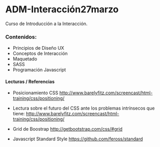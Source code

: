 # ADM-Interacción27marzo

Curso de Introducción a la Interacción.


### Contenidos:

- Principios de Diseño UX
- Conceptos de Interacción
- Maquetado
- SASS
- Programación Javascript



#### Lecturas / Referencias

- Posicionamiento CSS
http://www.barelyfitz.com/screencast/html-training/css/positioning/

- Lectura sobre el futuro del CSS ante los problemas intrínsecos que tiene:
http://www.barelyfitz.com/screencast/html-training/css/positioning/

- Grid de Boostrap
http://getbootstrap.com/css/#grid

- Javascript Standard Style
https://github.com/feross/standard
